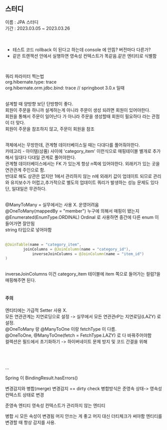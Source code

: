 
## 스터디
이름 : JPA 스터디<br>
기간 : 2023.03.05 ~ 2023.03.26<br>
<br>
<br>


- 테스트 코드 rollback 이 된다고 하는데 console 에 안뜸? 버전마다 다른가?<br>
- 같은 트랜잭션 안에서 실행하면 영속성 컨텍스트가 똑같음.같은 엔티티로 식별함<br>
<br>

쿼리 파라미터 찍는법<br>
org.hibernate.type: trace<br>
org.hibernate.orm.jdbc.bind: trace  // springboot 3.0.x 일때<br>
<br>

설계할 때 양방향 보단 단방향이 좋다. <br>
회원이 주문을 하니까 설계하는게 아니라 주문이 생성 되려면 회원이 있어야한다.<br>
회원을 통해서 주문이 일어난다 가 아니라 주문을 생성할때 회원이 필요하다 라는 관점이 더 맞다.<br>
회원이 주문을 참조하지 않고, 주문이 회원을 참조<br>
<br>

객체에서는 무방한데, 관계형 데이터베이스일 때는 다대다를 풀어줘야한다.<br>
카테고리 - 아이템(상품) 사이에 'category_item' 이런식으로 매핑테이블 별개로 추가해서 일대다 다대일 관계로 풀어야한다.<br>
관계형 데이터베이스에서는 FK 가 있는게 항상 n쪽에 있어야한다.  외래키가 있는 곳을 연관관계 주인으로 함. <br>
반대로 해도 상관은 없지만 1에서 관리하지 않는 n에 외래키 값이 업데이트 되므로 관리와 유지보수가 어렵고,추가적으로 별도의 업데이트 쿼리가 발생하는 성능 문제도 있다 <br>
단, 일대일은 무관하다.<br>
<br>

@ManyToMany = 실무에서는 사용 X. 운영어려움<br>
@OneToMany(mappedBy = "member")  누구에 의해서 매핑이 됐는지 <br>
@Enumerated(EnumType.ORDINAL)  Ordinal 로 사용하면 중간에 다른 enum 이 들어가면 잘안됨<br>
string 타입으로 넣어야함<br>
<br>

```java
@JoinTable(name = "category_item",
        joinColumns = @JoinColumn(name = "category_id"),
            inverseJoinColumns = @JoinColumn(name = "item_id")
)
```

<br>
inverseJoinColumns 이건 category_item 테이블에 item 쪽으로 들어가는 컬럼?을 매핑해주면 된다.<br>
<br>

#### 주의
엔티티에는 가급적 Setter 사용 X.<br>
모든 연관관계는 지연로딩으로 설정 -> 실무에서 모든 연관관rP는 지연로딩(LAZY) 로 설정.<br>
@OneToMany 랑 @ManyToOne 이랑 fetchType 이 다름.<br>
@OneToOne, @ManyToOne(fetch = FetchType.LAZY) 로 다 바꿔주어야함<br>
컬렉션은 필드에서 초기화하기 -> 하이버네이트 문제 방지 및 코드 간결을 위해<br>
<br>
<br>
<br>


...




Spring 이 BindingResult.hasErrors()

변경감지와 병합(merge)
변경감지 == dirty check
병합방식은 준영속 상태-> 영속성 컨텍스트 상태로 변경

준영속 엔티티
영속성 컨텍스트가 관리하지 않는 엔티티

병합 시 모든 속성이 변경됨
머지 안쓰는 게 좋고 머지 대신 더티체크가 써야함
엔티티를 변경할 때 항상 감지를 사용.

